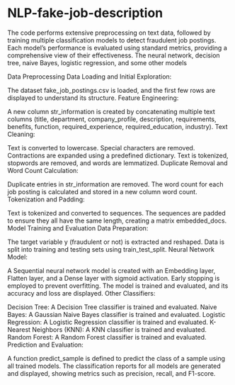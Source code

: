 # NLP-fake-job-description
The code performs extensive preprocessing on text data, followed by training multiple classification models to detect fraudulent job postings. Each model’s performance is evaluated using standard metrics, providing a comprehensive view of their effectiveness. The neural network, decision tree, naive Bayes, logistic regression, and some other models

Data Preprocessing
Data Loading and Initial Exploration:

The dataset fake_job_postings.csv is loaded, and the first few rows are displayed to understand its structure.
Feature Engineering:

A new column str_information is created by concatenating multiple text columns (title, department, company_profile, description, requirements, benefits, function, required_experience, required_education, industry).
Text Cleaning:

Text is converted to lowercase.
Special characters are removed.
Contractions are expanded using a predefined dictionary.
Text is tokenized, stopwords are removed, and words are lemmatized.
Duplicate Removal and Word Count Calculation:

Duplicate entries in str_information are removed.
The word count for each job posting is calculated and stored in a new column word count.
Tokenization and Padding:

Text is tokenized and converted to sequences.
The sequences are padded to ensure they all have the same length, creating a matrix embedded_docs.
Model Training and Evaluation
Data Preparation:

The target variable y (fraudulent or not) is extracted and reshaped.
Data is split into training and testing sets using train_test_split.
Neural Network Model:

A Sequential neural network model is created with an Embedding layer, Flatten layer, and a Dense layer with sigmoid activation.
Early stopping is employed to prevent overfitting.
The model is trained and evaluated, and its accuracy and loss are displayed.
Other Classifiers:

Decision Tree: A Decision Tree classifier is trained and evaluated.
Naive Bayes: A Gaussian Naive Bayes classifier is trained and evaluated.
Logistic Regression: A Logistic Regression classifier is trained and evaluated.
K-Nearest Neighbors (KNN): A KNN classifier is trained and evaluated.
Random Forest: A Random Forest classifier is trained and evaluated.
Prediction and Evaluation:

A function predict_sample is defined to predict the class of a sample using all trained models.
The classification reports for all models are generated and displayed, showing metrics such as precision, recall, and F1-score.
